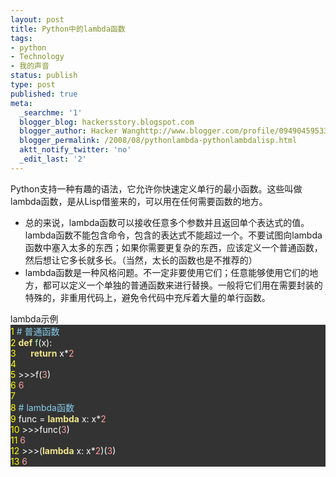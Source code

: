 ```yaml
---
layout: post
title: Python中的lambda函数
tags:
- python
- Technology
- 我的声音
status: publish
type: post
published: true
meta:
  _searchme: '1'
  blogger_blog: hackersstory.blogspot.com
  blogger_author: Hacker Wanghttp://www.blogger.com/profile/09490459533264275905noreply@blogger.com
  blogger_permalink: /2008/08/pythonlambda-pythonlambdalisp.html
  aktt_notify_twitter: 'no'
  _edit_last: '2'
---
```

Python支持一种有趣的语法，它允许你快速定义单行的最小函数。这些叫做lambda函数，是从Lisp借鉴来的，可以用在任何需要函数的地方。    <ul> <li>总的来说，lambda函数可以接收任意多个参数并且返回单个表达式的值。lambda函数不能包含命令，包含的表达式不能超过一个。不要试图向lambda函数中塞入太多的东西；如果你需要更复杂的东西，应该定义一个普通函数，然后想让它多长就多长。（当然，太长的函数也是不推荐的）</li> <li>lambda函数是一种风格问题。不一定非要使用它们；任意能够使用它们的地方，都可以定义一个单独的普通函数来进行替换。一般将它们用在需要封装的特殊的，非重用代码上，避免令代码中充斥着大量的单行函数。</li> </ul>   lambda示例    <div id="uwfq" style="background-color:rgb(51,51,51);color:rgb(255,255,255);"><span style="color:#ffff00;"> 1 </span><span style="color:#87ceeb;"># 普通函数</span><br /><span style="color:#ffff00;"> 2 </span><span style="color:#f0e68c;"><b>def</b></span> <span style="color:#98fb98;">f</span>(x):<br /><span style="color:#ffff00;"> 3 </span>&nbsp;&nbsp;&nbsp;&nbsp;    <span style="color:#f0e68c;"><b>return</b></span> x*<span style="color:#ffa0a0;">2</span><br /><span style="color:#ffff00;"> 4 </span><br /><span style="color:#ffff00;"> 5 </span>&gt;&gt;&gt;f(<span style="color:#ffa0a0;">3</span>)<br /><span style="color:#ffff00;"> 6 </span><span style="color:#ffa0a0;">6</span><br /><span style="color:#ffff00;"> 7 </span><br /><span style="color:#ffff00;"> 8 </span><span style="color:#87ceeb;"># lambda函数</span><br /><span style="color:#ffff00;"> 9 </span>func = <span style="color:#f0e68c;"><b>lambda</b></span> x: x*<span style="color:#ffa0a0;">2</span><br /><span style="color:#ffff00;">10 </span>&gt;&gt;&gt;func(<span style="color:#ffa0a0;">3</span>)<br /><span style="color:#ffff00;">11 </span><span style="color:#ffa0a0;">6</span><br /><span style="color:#ffff00;">12 </span>&gt;&gt;&gt;(<span style="color:#f0e68c;"><b>lambda</b></span> x: x*<span style="color:#ffa0a0;">2</span>)(<span style="color:#ffa0a0;">3</span>)<br /><span style="color:#ffff00;">13 </span><span style="color:#ffa0a0;">6</span><br /></div>
